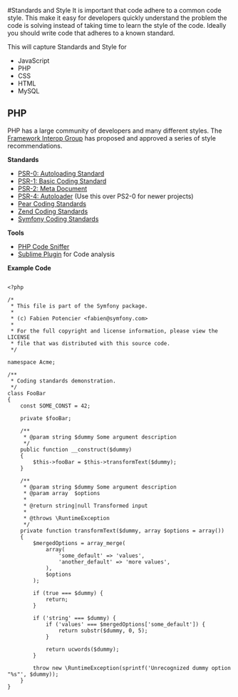 #Standards and Style
It is important that code adhere to a common code style. This make it easy for developers quickly understand the problem the code is solving instead of taking time to learn the style of the code. Ideally you should write code that adheres to a known standard.

This will capture Standards and Style for 

* JavaScript
* PHP
* CSS
* HTML
* MySQL

## PHP
PHP has a large community of developers and many different styles. The [Framework Interop Group](http://www.php-fig.org/) has proposed and approved a series of style recommendations.

**Standards**

* [PSR-0: Autoloading Standard](https://github.com/php-fig/fig-standards/blob/master/accepted/PSR-0.md)
* [PSR-1: Basic Coding Standard](https://github.com/php-fig/fig-standards/blob/master/accepted/PSR-1-basic-coding-standard.md)
* [PSR-2: Meta Document](https://github.com/php-fig/fig-standards/blob/master/accepted/PSR-2-coding-style-guide-meta.md)
* [PSR-4: Autoloader](https://github.com/php-fig/fig-standards/blob/master/accepted/PSR-4-autoloader.md) (Use this over PS2-0 for newer projects)
* [Pear Coding Standards](http://pear.php.net/manual/en/standards.php)
* [Zend Coding Standards](http://framework.zend.com/wiki/display/ZFDEV2/Coding+Standards)
* [Symfony Coding Standards](http://symfony.com/doc/current/contributing/code/standards.html)

**Tools**

* [PHP Code Sniffer](http://pear.php.net/package/PHP_CodeSniffer/)
* [Sublime Plugin](https://github.com/benmatselby/sublime-phpcs) for Code analysis

**Example Code**

```

<?php

/*
 * This file is part of the Symfony package.
 *
 * (c) Fabien Potencier <fabien@symfony.com>
 *
 * For the full copyright and license information, please view the LICENSE
 * file that was distributed with this source code.
 */

namespace Acme;

/**
 * Coding standards demonstration.
 */
class FooBar
{
    const SOME_CONST = 42;

    private $fooBar;

    /**
     * @param string $dummy Some argument description
     */
    public function __construct($dummy)
    {
        $this->fooBar = $this->transformText($dummy);
    }

    /**
     * @param string $dummy Some argument description
     * @param array  $options
     *
     * @return string|null Transformed input
     *
     * @throws \RuntimeException
     */
    private function transformText($dummy, array $options = array())
    {
        $mergedOptions = array_merge(
            array(
                'some_default' => 'values',
                'another_default' => 'more values',
            ),
            $options
        );

        if (true === $dummy) {
            return;
        }

        if ('string' === $dummy) {
            if ('values' === $mergedOptions['some_default']) {
                return substr($dummy, 0, 5);
            }

            return ucwords($dummy);
        }

        throw new \RuntimeException(sprintf('Unrecognized dummy option "%s"', $dummy));
    }
}
```
